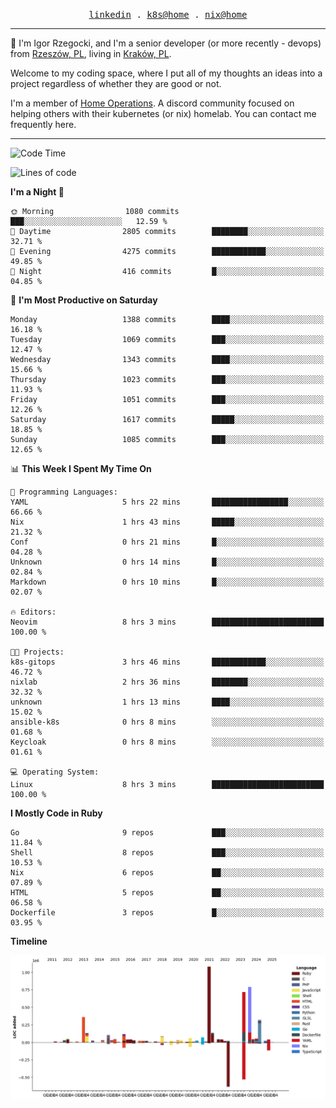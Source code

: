 <p align="center">
  <samp>
    <a href="https://www.linkedin.com/in/ajgon">linkedin</a> .
    <a href="https://github.com/deedee-ops/k8s-gitops">k8s@home</a> .
    <a href="https://github.com/deedee-ops/nixlab">nix@home</a>
  </samp>
</p>

----------------------------------------------------------------

:wave: I'm Igor Rzegocki, and I'm a senior developer (or more recently - devops) from [Rzeszów, PL](https://en.wikipedia.org/wiki/Rzesz%C3%B3w), living in [Kraków, PL](https://en.wikipedia.org/wiki/Krak%C3%B3w).

Welcome to my coding space, where I put all of my thoughts an ideas into a project regardless of whether they are good or not.

I'm a member of [Home Operations](https://discord.gg/home-operations). A discord community focused on helping others with their kubernetes (or nix) homelab. You can contact me frequently here.

----------------------------------------------------------------

<!--START_SECTION:waka-->
![Code Time](http://img.shields.io/badge/Code%20Time-848%20hrs%209%20mins-blue)

![Lines of code](https://img.shields.io/badge/From%20Hello%20World%20I%27ve%20Written-4.8%20million%20lines%20of%20code-blue)

**I'm a Night 🦉** 

```text
🌞 Morning                1080 commits        ███░░░░░░░░░░░░░░░░░░░░░░   12.59 % 
🌆 Daytime                2805 commits        ████████░░░░░░░░░░░░░░░░░   32.71 % 
🌃 Evening                4275 commits        ████████████░░░░░░░░░░░░░   49.85 % 
🌙 Night                  416 commits         █░░░░░░░░░░░░░░░░░░░░░░░░   04.85 % 
```
📅 **I'm Most Productive on Saturday** 

```text
Monday                   1388 commits        ████░░░░░░░░░░░░░░░░░░░░░   16.18 % 
Tuesday                  1069 commits        ███░░░░░░░░░░░░░░░░░░░░░░   12.47 % 
Wednesday                1343 commits        ████░░░░░░░░░░░░░░░░░░░░░   15.66 % 
Thursday                 1023 commits        ███░░░░░░░░░░░░░░░░░░░░░░   11.93 % 
Friday                   1051 commits        ███░░░░░░░░░░░░░░░░░░░░░░   12.26 % 
Saturday                 1617 commits        █████░░░░░░░░░░░░░░░░░░░░   18.85 % 
Sunday                   1085 commits        ███░░░░░░░░░░░░░░░░░░░░░░   12.65 % 
```


📊 **This Week I Spent My Time On** 

```text
💬 Programming Languages: 
YAML                     5 hrs 22 mins       █████████████████░░░░░░░░   66.66 % 
Nix                      1 hrs 43 mins       █████░░░░░░░░░░░░░░░░░░░░   21.32 % 
Conf                     0 hrs 21 mins       █░░░░░░░░░░░░░░░░░░░░░░░░   04.28 % 
Unknown                  0 hrs 14 mins       █░░░░░░░░░░░░░░░░░░░░░░░░   02.84 % 
Markdown                 0 hrs 10 mins       █░░░░░░░░░░░░░░░░░░░░░░░░   02.07 % 

🔥 Editors: 
Neovim                   8 hrs 3 mins        █████████████████████████   100.00 % 

🐱‍💻 Projects: 
k8s-gitops               3 hrs 46 mins       ████████████░░░░░░░░░░░░░   46.72 % 
nixlab                   2 hrs 36 mins       ████████░░░░░░░░░░░░░░░░░   32.32 % 
unknown                  1 hrs 13 mins       ████░░░░░░░░░░░░░░░░░░░░░   15.02 % 
ansible-k8s              0 hrs 8 mins        ░░░░░░░░░░░░░░░░░░░░░░░░░   01.68 % 
Keycloak                 0 hrs 8 mins        ░░░░░░░░░░░░░░░░░░░░░░░░░   01.61 % 

💻 Operating System: 
Linux                    8 hrs 3 mins        █████████████████████████   100.00 % 
```

**I Mostly Code in Ruby** 

```text
Go                       9 repos             ███░░░░░░░░░░░░░░░░░░░░░░   11.84 % 
Shell                    8 repos             ███░░░░░░░░░░░░░░░░░░░░░░   10.53 % 
Nix                      6 repos             ██░░░░░░░░░░░░░░░░░░░░░░░   07.89 % 
HTML                     5 repos             ██░░░░░░░░░░░░░░░░░░░░░░░   06.58 % 
Dockerfile               3 repos             █░░░░░░░░░░░░░░░░░░░░░░░░   03.95 % 
```



**Timeline**

![Lines of Code chart](https://raw.githubusercontent.com/ajgon/ajgon/master/assets/bar_graph.png)


<!--END_SECTION:waka-->

